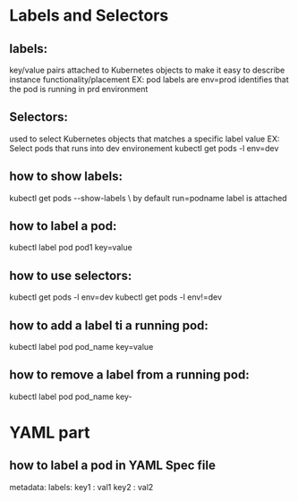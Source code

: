 # Labels and Selectors
## labels: 
key/value pairs attached to Kubernetes objects to make it easy to describe instance functionality/placement
EX: 
pod labels are env=prod identifies that the pod is running in prd environment

## Selectors: 
used to select Kubernetes objects that matches a specific label value
EX:
Select pods that runs into dev environement 
kubectl get pods -l env=dev


## how to show labels: 
kubectl get pods --show-labels \\ by default run=podname label is attached

## how to label a pod:
kubectl label pod pod1 key=value

## how to use selectors: 
kubectl get pods -l env=dev
kubectl get pods -l env!=dev


## how to add a label ti a running pod:
kubectl label pod pod_name key=value 

## how to remove a label from a running pod:
kubectl label pod pod_name key-



# YAML part

## how to label a pod in YAML Spec file
metadata: 
    labels: 
        key1 : val1
        key2 : val2

        
